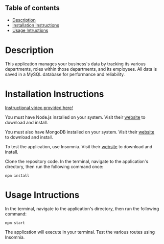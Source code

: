 ## Table of contents

- [Description](#description)
- [Installation Instructions](#installation-instructions)
- [Usage Intructions](#usage-intructions)

# Description

This application manages your business's data by tracking its various departments, roles within those departments, and its employees. All data is saved in a MySQL database for performance and reliability.

# Installation Instructions

[Instructional video provided here!](https://drive.google.com/file/d/1BX_0Hj7BDJCLzCFL20ZxNWdVdVYMCyWx/view)

You must have Node.js installed on your system. Visit their [website](https://nodejs.org/en/download/) to download and install.

You must also have MongoDB installed on your system. Visit their [website](https://www.mongodb.com/try/download/community) to download and install.

To test the application, use Insomnia. Visit their [website](https://insomnia.rest/download) to download and install.

Clone the repository code. In the terminal, navigate to the application's directory, then run the following command once:

```
npm install
```

# Usage Intructions

In the terminal, navigate to the application's directory, then run the following command:

```
npm start
```

The application will execute in your terminal. Test the various routes using Insomnia.
